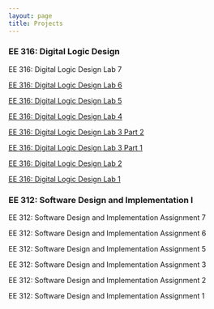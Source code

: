 ```yaml
---
layout: page
title: Projects
---
```


### EE 316: Digital Logic Design

EE 316: Digital Logic Design Lab 7

<a href="http://josephbae.me/ee316_lab6">EE 316: Digital Logic Design Lab 6</a>

<a href="http://josephbae.me/ee316_lab5">EE 316: Digital Logic Design Lab 5</a>

<a href="http://josephbae.me/ee316_lab4">EE 316: Digital Logic Design Lab 4</a>

<a href="http://josephbae.me/ee316_lab3_part2">EE 316: Digital Logic Design Lab 3 Part 2</a>

<a href="http://josephbae.me/ee316_lab3_part1">EE 316: Digital Logic Design Lab 3 Part 1</a>

<a href="http://josephbae.me/ee316_lab2">EE 316: Digital Logic Design Lab 2</a>

<a href="http://josephbae.me/ee316_lab1">EE 316: Digital Logic Design Lab 1</a>

### EE 312: Software Design and Implementation I

EE 312: Software Design and Implementation Assignment 7

EE 312: Software Design and Implementation Assignment 6

EE 312: Software Design and Implementation Assignment 5

EE 312: Software Design and Implementation Assignment 3

EE 312: Software Design and Implementation Assignment 2

EE 312: Software Design and Implementation Assignment 1